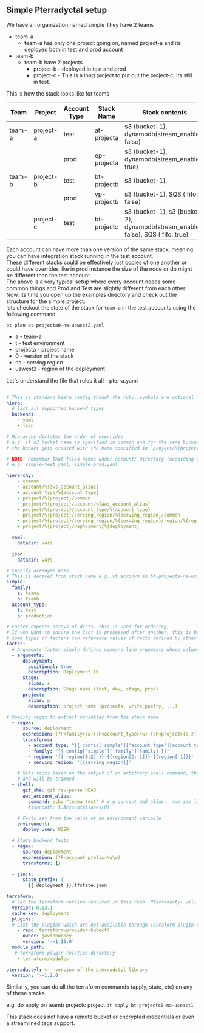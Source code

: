 Simple Pterradyctal setup
---

We have an organization named simple
They have 2 teams
- team-a
    - team-a has only one project going on, named project-a and its deployed both in test and prod account
- team-b
    - team-b have 2 projects
        - project-b - deployed in test and prod
        - project-c - This is a long project to put out the project-c, its still in test.
        
This is how the stack looks like for teams

|  Team | Project  | Account Type  |  Stack Name |  Stack contents |
|---|---|---|---|---|
| team-a | project-a    | test         | at-projecta       | s3 (bucket-1), dynamodb(stream_enabled: false) |
|       |            | prod         | ep-projecta       | s3 (bucket-1), dynamodb(stream_enabled: true) |
| team-b | project-b | test         | bt-projectb    | s3 (bucket-1), | 
|       |            | prod         | vp-projectb    | s3 (bucket-1), SQS ( fifo: false) |
|       |project-c     | test         | bt-projectc        | s3 (bucket-1), s3 (bucket-2), dynamodb(stream_enabled: false), SQS ( fifo: true) |



Each account can have more than one version of the same stack, meaning you can have integration stack running in the test account. \
These different stacks could be effectively just copies of one another or could have overrides like in prod instance the size of the node or db might be different than the test account.\
The above is a very typical setup where every account needs some common things and Prod and Test are slightly different from each other.\
Now, its time you open up the examples directory and check out the structure for the simple project.\
lets checkout the state of the stack for `team-a` in the test accounts using the following command

`pt plan at-projecta0-na-uswest2.yaml`

- a - team-a
- t - test environment
- projecta - project name
- 0 - version of the stack
- na - serving region
- uswest2 - region of the deployment

Let's understand the file that rules it all - pterra.yaml
```yaml
---
# This is standard hiera config though the ruby :symbols are optional
hiera:
  # list all supported backend types
  backends:
    - yaml
    - json

# Hierarchy dictates the order of overrides
# e.g. if s3 bucket name is specified in common and for the same bucket a different name is given in `project/%{project}/deployment/%{deployment}`,
# the bucket gets created with the name specified in `project/%{project}/deployment/%{deployment}`

# NOTE: Remember that files names under account/ directory (according to below hierarchy) should match your aws account aliases
# e.g. simple-test.yaml, simple-prod.yaml

hierarchy:
    - common
    - account/%{aws_account_alias}
    - account_type/%{account_type}
    - project/%{project}/common
    - project/%{project}/account/%{aws_account_alias}
    - project/%{project}/account_type/%{account_type}
    - project/%{project}/serving_region/%{serving_region}/common
    - project/%{project}/serving_region/%{serving_region}/region/%{region}
    - project/%{project}/deployment/%{deployment}

  yaml:
    datadir: vars

  json:
    datadir: vars

# Specify acronyms here
# This is derived from stack name e.g. vt acronym in bt-projecta-na-uswest2 stack name.
simple:
  family:
    a: teama
    b: teamb
  account_type:
    t: test
    p: production

# Facter expects arrays of dicts. this is used for ordering,
# If you want to ensure one fact is processed after another. this is because
# some types of facters can reference values of facts defined by other facters.
facter:
  # Arguments facter simply defines command line arguments whose values are directly used as facts
  - arguments:
      deployment:
        positional: true
        description: Deployment ID
      stage:
        alias: s
        description: Stage name (test, dev, stage, prod)
      project:
        alias: p
        description: project name (projecta, write_poetry, ...)

# Specify regex to extract variables from the stack name
  - regex:
      source: deployment
      expression: (?P<family>\w)(?P<account_type>\w)-(?P<project>[a-z]+)(?P<n>\d+)-(?P<serving_region>\w+)-(?P<region>\w+)
      transforms:
        - account_type: "{{ config['simple']['account_type'][account_type] }}"
        - family: "{{ config['simple']['family'][family] }}"
        - region: '{{ region[0:2] }}-{{region[2:-1]}}-{{region[-1]}}'
        - serving_region: '{{serving_region}}'

    # Sets facts based on the output of an arbitrary shell command, this should be a one line output
    # and will be trimmed
  - shell:
      git_sha: git rev-parse HEAD
      aws_account_alias:
        command: echo "teama-test" # e.g current AWS alias: `aws iam list-account-aliases`
        #jsonpath: $.AccountAliases[0]

    # Facts set from the value of an environment variable
    environment:
      deploy_user: USER

  # State backend facts
  - regex:
      source: deployment
      expression: (?P<account_prefix>\w\w)
      transforms: {}

  - jinja:
      state_prefix: |
        {{ deployment }}.tfstate.json

terraform:
  # Set the Terraform version required in this repo. Pterradactyl will automatically fetch it
  version: 0.13.1
  cache_key: deployment
  plugins:
  # List the plugins which are not available through Terraform plugin registry
    - repo: terraform-provider-kubectl
      owner: gavinbunney
      version: '>=1.10.0'
  module_path:
   # Terraform plugin relative directory
    - terraform/modules

pterradactyl: <-- version of the pterradctyl library
  version: '>=1.2.0'

```


Similarly, you can do all the terraform commands (apply, state, etc) on any of these stacks.

e.g. do apply on teamb projectc project
`pt apply bt-projectc0-na-useast1` 

This stack does not have a remote bucket or encrypted credentials or even a streamlined tags support.
